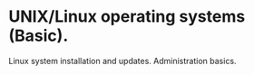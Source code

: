 # UNIX/Linux operating systems (Basic).

Linux system installation and updates. Administration basics.